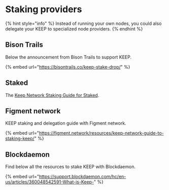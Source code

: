 # Staking providers

{% hint style="info" %}
Instead of running your own nodes, you could also delegate your KEEP to specialized node providers.
{% endhint %}

## Bison Trails

Below the announcement from Bison Trails to support KEEP.

{% embed url="https://bisontrails.co/keep-stake-drop/" %}

## Staked

The [Keep Network Staking Guide for Staked](https://docs.google.com/viewerng/viewer?url=https://staking.staked.us/hubfs/Staked%2520KEEP%2520Staking%2520Guide%2520-%2520May%25202020.pdf).

## Figment network

KEEP staking and delegation guide with Figment network.

{% embed url="https://figment.network/resources/keep-network-guide-to-staking-keep/" %}

## Blockdaemon

Find below all the resources to stake KEEP with Blockdaemon.

{% embed url="https://support.blockdaemon.com/hc/en-us/articles/360048542591-What-is-Keep-" %}




